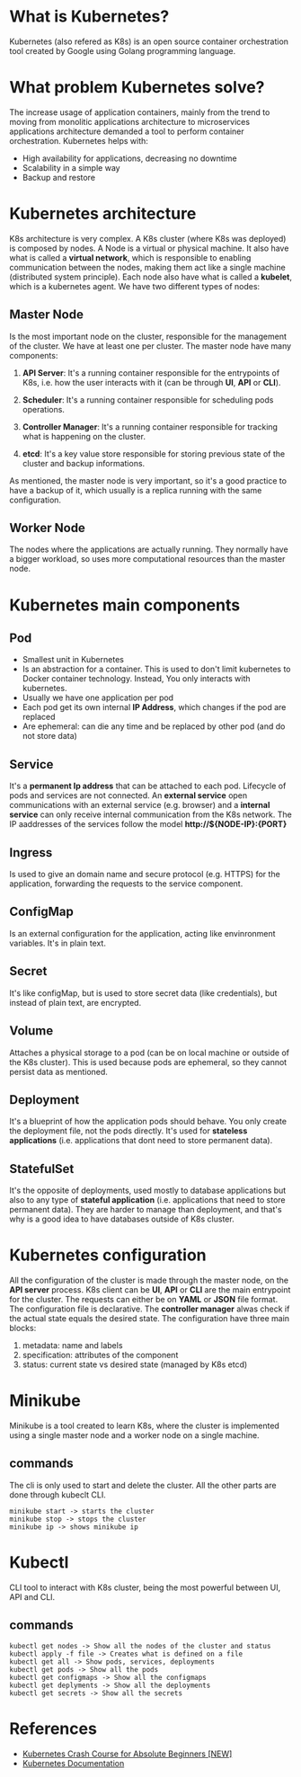 # What is Kubernetes?
Kubernetes (also refered as K8s) is an open source container orchestration tool created by Google using Golang programming language.

# What problem Kubernetes solve?
The increase usage of application containers, mainly from the trend to moving from monolitic applications architecture to microservices applications architecture demanded a tool to perform container orchestration.
Kubernetes helps with:
- High availability for applications, decreasing no downtime
- Scalability in a simple way
- Backup and restore

# Kubernetes architecture
K8s architecture is very complex.
A K8s cluster (where K8s was deployed) is composed by nodes. A Node is a virtual or physical machine. It also have what is called a **virtual network**, which is responsible to enabling communication between the nodes, making them act like a single machine (distributed system principle). Each node also have what is called a **kubelet**, which is a kubernetes agent.
We have two different types of nodes: 

## Master Node 
Is the most important node on the cluster, responsible for the management of the cluster. We have at least one per cluster. The master node have many components:

1. **API Server**: It's a running container responsible for the entrypoints of K8s, i.e. how the user interacts with it (can be through **UI**, **API** or **CLI**). 

2. **Scheduler**: It's a running container responsible for scheduling pods operations.

3. **Controller Manager**: It's a running container responsible for tracking what is happening on the cluster.

4. **etcd**: It's a key value store responsible for storing previous state of the cluster and backup informations.

As mentioned, the master node is very important, so it's a good practice to have a backup of it, which usually is a replica running with the same configuration.

## Worker Node
The nodes where the applications are actually running. They normally have a bigger workload, so uses more computational resources than the master node.

# Kubernetes main components
## Pod
- Smallest unit in Kubernetes
- Is an abstraction for a container. This is used to don't limit kubernetes to Docker container technology. Instead, You only interacts with kubernetes. 
- Usually we have one application per pod
- Each pod get its own internal **IP Address**, which changes if the pod are replaced
- Are ephemeral: can die any time and be replaced by other pod (and do not store data)

## Service
It's a **permanent Ip address** that can be attached to each pod. Lifecycle of pods and services are not connected.
An **external service** open communications with an external service (e.g. browser) and a **internal service** can only receive internal communication from the K8s network. The IP aaddresses of the services follow the model **http://${NODE-IP}:{PORT}**

## Ingress
Is used to give an domain name and secure protocol (e.g. HTTPS) for the application, forwarding the requests to the service component.

## ConfigMap
Is an external configuration for the application, acting like envinronment variables. It's in plain text. 

## Secret
It's like configMap, but is used to store secret data (like credentials), but instead of plain text, are encrypted.

## Volume
Attaches a physical storage to a pod (can be on local machine or outside of the K8s cluster). This is used because pods are ephemeral, so they cannot persist data as mentioned.

## Deployment
It's a blueprint of how the application pods should behave. You only create the deployment file, not the pods directly. It's used for **stateless applications** (i.e. applications that dont need to store permanent data).

## StatefulSet
It's the opposite of deployments, used mostly to database applications but also to any type of **stateful application** (i.e. applications that need to store permanent data). They are harder to manage than deployment, and that's why is a good idea to have databases outside of K8s cluster.

# Kubernetes configuration
All the configuration of the cluster is made through the master node, on the **API server** process. K8s client can be **UI**, **API** or **CLI** are the main entrypoint for the cluster. The requests can either be on **YAML** or **JSON** file format. The configuration file is declarative. The **controller manager** alwas check if the actual state equals the desired state. 
The configuration have three main blocks: 
1. metadata: name and labels
2. specification: attributes of the component
3. status: current state vs desired state (managed by K8s etcd)

# Minikube
Minikube is a tool created to learn K8s, where the cluster is implemented using a single master node 
and a worker node on a single machine.
## commands

The cli is only used to start and delete the cluster. All the other parts are done through kubeclt CLI.
```
minikube start -> starts the cluster
minikube stop -> stops the cluster
minikube ip -> shows minikube ip
```

# Kubectl
CLI tool to interact with K8s cluster, being the most powerful between UI, API and CLI.

## commands
```
kubectl get nodes -> Show all the nodes of the cluster and status
kubectl apply -f file -> Creates what is defined on a file
kubectl get all -> Show pods, services, deployments 
kubectl get pods -> Show all the pods
kubectl get configmaps -> Show all the configmaps
kubectl get deplyments -> Show all the deployments
kubectl get secrets -> Show all the secrets
```


# References 
- [Kubernetes Crash Course for Absolute Beginners [NEW]](https://www.youtube.com/watch?v=s_o8dwzRlu4)
- [Kubernetes Documentation](https://kubernetes.io/docs/home/)